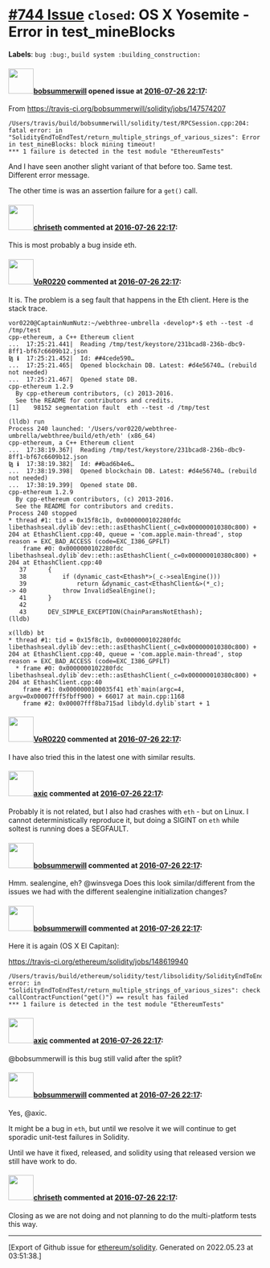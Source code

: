 # [\#744 Issue](https://github.com/ethereum/solidity/issues/744) `closed`: OS X Yosemite - Error in test_mineBlocks
**Labels**: `bug :bug:`, `build system :building_construction:`


#### <img src="https://avatars.githubusercontent.com/u/3788156?u=f379551fa667ddb096e1ea2ef248d16e7461b1c3&v=4" width="50">[bobsummerwill](https://github.com/bobsummerwill) opened issue at [2016-07-26 22:17](https://github.com/ethereum/solidity/issues/744):

From https://travis-ci.org/bobsummerwill/solidity/jobs/147574207

```
/Users/travis/build/bobsummerwill/solidity/test/RPCSession.cpp:204: fatal error: in "SolidityEndToEndTest/return_multiple_strings_of_various_sizes": Error in test_mineBlocks: block mining timeout!
*** 1 failure is detected in the test module "EthereumTests"
```

And I have seen another slight variant of that before too.    Same test.   Different error message.

The other time is was an assertion failure for a `get()` call.


#### <img src="https://avatars.githubusercontent.com/u/9073706?v=4" width="50">[chriseth](https://github.com/chriseth) commented at [2016-07-26 22:17](https://github.com/ethereum/solidity/issues/744#issuecomment-235602551):

This is most probably a bug inside eth.

#### <img src="https://avatars.githubusercontent.com/u/7756785?u=2893ea91743ac89ee3846d1f5c7209720e834129&v=4" width="50">[VoR0220](https://github.com/VoR0220) commented at [2016-07-26 22:17](https://github.com/ethereum/solidity/issues/744#issuecomment-235689161):

It is. The problem is a seg fault that happens in the Eth client. Here is the stack trace.

```
vor0220@CaptainNumNutz:~/webthree-umbrella ‹develop*›$ eth --test -d /tmp/test
cpp-ethereum, a C++ Ethereum client
...  17:25:21.441|  Reading /tmp/test/keystore/231bcad8-236b-dbc9-8ff1-bf67c6609b12.json
⧎ ℹ  17:25:21.452|  Id: ##4cede590…
...  17:25:21.465|  Opened blockchain DB. Latest: #d4e56740… (rebuild not needed)
...  17:25:21.467|  Opened state DB.
cpp-ethereum 1.2.9
  By cpp-ethereum contributors, (c) 2013-2016.
  See the README for contributors and credits.
[1]    98152 segmentation fault  eth --test -d /tmp/test
```

```
(lldb) run
Process 240 launched: '/Users/vor0220/webthree-umbrella/webthree/build/eth/eth' (x86_64)
cpp-ethereum, a C++ Ethereum client
...  17:38:19.367|  Reading /tmp/test/keystore/231bcad8-236b-dbc9-8ff1-bf67c6609b12.json
⧎ ℹ  17:38:19.382|  Id: ##bad6b4e6…
...  17:38:19.398|  Opened blockchain DB. Latest: #d4e56740… (rebuild not needed)
...  17:38:19.399|  Opened state DB.
cpp-ethereum 1.2.9
  By cpp-ethereum contributors, (c) 2013-2016.
  See the README for contributors and credits.
Process 240 stopped
* thread #1: tid = 0x15f8c1b, 0x0000000102280fdc libethashseal.dylib`dev::eth::asEthashClient(_c=0x000000010380c800) + 204 at EthashClient.cpp:40, queue = 'com.apple.main-thread', stop reason = EXC_BAD_ACCESS (code=EXC_I386_GPFLT)
    frame #0: 0x0000000102280fdc libethashseal.dylib`dev::eth::asEthashClient(_c=0x000000010380c800) + 204 at EthashClient.cpp:40
   37      {
   38          if (dynamic_cast<Ethash*>(_c->sealEngine()))
   39              return &dynamic_cast<EthashClient&>(*_c);
-> 40          throw InvalidSealEngine();
   41      }
   42
   43      DEV_SIMPLE_EXCEPTION(ChainParamsNotEthash);
(lldb)
```

```
x(lldb) bt
* thread #1: tid = 0x15f8c1b, 0x0000000102280fdc libethashseal.dylib`dev::eth::asEthashClient(_c=0x000000010380c800) + 204 at EthashClient.cpp:40, queue = 'com.apple.main-thread', stop reason = EXC_BAD_ACCESS (code=EXC_I386_GPFLT)
  * frame #0: 0x0000000102280fdc libethashseal.dylib`dev::eth::asEthashClient(_c=0x000000010380c800) + 204 at EthashClient.cpp:40
    frame #1: 0x0000000100035f41 eth`main(argc=4, argv=0x00007fff5fbff900) + 66017 at main.cpp:1168
    frame #2: 0x00007fff8ba715ad libdyld.dylib`start + 1
```

#### <img src="https://avatars.githubusercontent.com/u/7756785?u=2893ea91743ac89ee3846d1f5c7209720e834129&v=4" width="50">[VoR0220](https://github.com/VoR0220) commented at [2016-07-26 22:17](https://github.com/ethereum/solidity/issues/744#issuecomment-235689251):

I have also tried this in the latest one with similar results.

#### <img src="https://avatars.githubusercontent.com/u/20340?v=4" width="50">[axic](https://github.com/axic) commented at [2016-07-26 22:17](https://github.com/ethereum/solidity/issues/744#issuecomment-235765669):

Probably it is not related, but I also had crashes with `eth` - but on Linux.  I cannot deterministically reproduce it, but doing a SIGINT on `eth` while soltest is running does a SEGFAULT.

#### <img src="https://avatars.githubusercontent.com/u/3788156?u=f379551fa667ddb096e1ea2ef248d16e7461b1c3&v=4" width="50">[bobsummerwill](https://github.com/bobsummerwill) commented at [2016-07-26 22:17](https://github.com/ethereum/solidity/issues/744#issuecomment-235833275):

Hmm.   sealengine, eh?    @winsvega Does this look similar/different from the issues we had with the different sealengine initialization changes?

#### <img src="https://avatars.githubusercontent.com/u/3788156?u=f379551fa667ddb096e1ea2ef248d16e7461b1c3&v=4" width="50">[bobsummerwill](https://github.com/bobsummerwill) commented at [2016-07-26 22:17](https://github.com/ethereum/solidity/issues/744#issuecomment-236409124):

Here it is again (OS X El Capitan):

https://travis-ci.org/ethereum/solidity/jobs/148619940

```
/Users/travis/build/ethereum/solidity/test/libsolidity/SolidityEndToEndTest.cpp:4705: error: in "SolidityEndToEndTest/return_multiple_strings_of_various_sizes": check callContractFunction("get()") == result has failed
*** 1 failure is detected in the test module "EthereumTests"
```

#### <img src="https://avatars.githubusercontent.com/u/20340?v=4" width="50">[axic](https://github.com/axic) commented at [2016-07-26 22:17](https://github.com/ethereum/solidity/issues/744#issuecomment-245094414):

@bobsummerwill is this bug still valid after the split?

#### <img src="https://avatars.githubusercontent.com/u/3788156?u=f379551fa667ddb096e1ea2ef248d16e7461b1c3&v=4" width="50">[bobsummerwill](https://github.com/bobsummerwill) commented at [2016-07-26 22:17](https://github.com/ethereum/solidity/issues/744#issuecomment-245108224):

Yes, @axic.

It might be a bug in `eth`, but until we resolve it we will continue to get sporadic unit-test failures in Solidity.

Until we have it fixed, released, and solidity using that released version we still have work to do.

#### <img src="https://avatars.githubusercontent.com/u/9073706?v=4" width="50">[chriseth](https://github.com/chriseth) commented at [2016-07-26 22:17](https://github.com/ethereum/solidity/issues/744#issuecomment-283138681):

Closing as we are not doing and not planning to do the multi-platform tests this way.


-------------------------------------------------------------------------------



[Export of Github issue for [ethereum/solidity](https://github.com/ethereum/solidity). Generated on 2022.05.23 at 03:51:38.]
